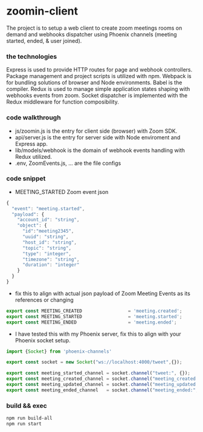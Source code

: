 # zoomin-client
The project is to setup a web client to create zoom meetings rooms on demand and webhooks dispatcher using Phoenix channels (meeting started, ended, & user joined). 
### the technologies
Express is used to provide HTTP routes for page and webhook controllers. Package management and project scripts is utilized with npm. Webpack is for bundling solutions of browser and Node environments. Babel is the compiler. Redux is used to manage simple application states shaping with webhooks events from zoom. Socket dispatcher is implemented with the Redux middleware for function composibility.   
### code walkthrough
- js/zoomin.js is the entry for client side (browser) with Zoom SDK.
- api/server.js is the entry for server side with Node enviroment and Express app.
- lib/models/webhook is the domain of webhook events handling with Redux utilized.
- .env, ZoomEvents.js, ... are the file configs
### code snippet
- MEETING_STARTED Zoom event json
```js
{
  "event": "meeting.started",
  "payload": {
    "account_id": "string",
    "object": {
      "id":"meeting2345",
      "uuid": "string",
      "host_id": "string",
      "topic": "string",
      "type": "integer",
      "timezone": "string",
      "duration": "integer"
    }
  }
}
```
- fix this to align with actual json payload of Zoom Meeting Events as its references or changing
```js
export const MEETING_CREATED                 = 'meeting.created';
export const MEETING_STARTED                 = 'meeting.started';
export const MEETING_ENDED                   = 'meeting.ended';
```
- I have tested this with my Phoenix server, fix this to align with your Phoenix socket setup. 
```js
import {Socket} from 'phoenix-channels'

export const socket = new Socket("ws://localhost:4000/tweet",{});

export const meeting_started_channel = socket.channel("tweet:", {});
export const meeting_created_channel = socket.channel("meeting_created:", {});
export const meeting_updated_channel = socket.channel("meeting_updated:", {});
export const meeting_ended_channel   = socket.channel("meeting_ended:", {});
```
### build && exec
```sh
npm run build-all
npm run start
```
